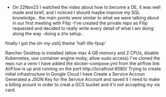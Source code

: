 - On 22Nov23 I watched the video about how to become a DE, it was well made and brief, and I noticed I should maybe improve my SQL knowledge.. the main points were similar to what we were talking about in our first meeting with Filip 
-I've created the private repo as Filip requested and decided to really write every detail of what I am doing along the way
-doing a zhs setup..

finally I got the oh-my-zsh] theme 'half-life-fpop'

Rancher Desktop is installed (allow max 4 GB memory and 2 CPUs, disable Kubernetes, use container engine moby, allow sudo access)
I've cloned the repo
 run a venv 
 I have added the docker-compose.yml from the airflow link
 AirFlow is up and running on the port http://localhost:8080/
Trying to create initial infrastructure in Google Cloud
I have Create a Service Accoun 
Generated a JSON Key for the Service Account and saved it 
I need to make a billing acount in order to creat a GCS bucket and it'n not accepting my vis card.



